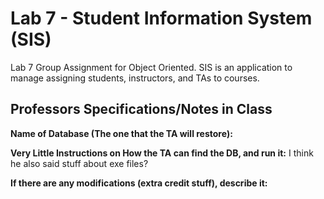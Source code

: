 # Lab 7 - Student Information System (SIS)
Lab 7 Group Assignment for Object Oriented. SIS is an application to manage assigning students, instructors, and TAs to courses.

## Professors Specifications/Notes in Class 
**Name of Database (The one that the TA will restore):**

**Very Little Instructions on How the TA can find the DB, and run it:** I think he also said stuff about exe files? 

**If there are any modifications (extra credit stuff), describe it:**
